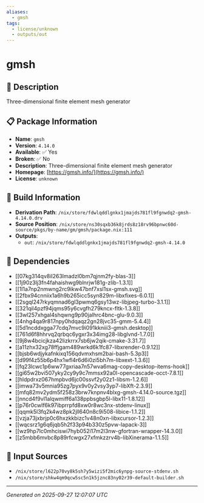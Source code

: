 ```yaml
---
aliases:
  - gmsh
tags:
  - license/unknown
  - outputs/out
---
```


# gmsh

## 📝 Description

Three-dimensional finite element mesh generator

## 📋 Package Information

- **Name**: `gmsh`
- **Version**: `4.14.0`
- **Available**: ✅ Yes
- **Broken**: ✅ No
- **Description**: Three-dimensional finite element mesh generator
- **Homepage**: [https://gmsh.info/](https://gmsh.info/)
- **License**: `unknown`

## 🔧 Build Information

- **Derivation Path**: `/nix/store/fdwlqddlgnkx1jmajds781fl9fgnwdq2-gmsh-4.14.0.drv`
- **Source Position**: `/nix/store/ns30sqxb36k8jrds8z18rv96bpnwc60d-source/pkgs/by-name/gm/gmsh/package.nix:111`
- **Outputs**:
  - `out`:  `/nix/store/fdwlqddlgnkx1jmajds781fl9fgnwdq2-gmsh-4.14.0`

## 🔗 Dependencies

- [[07kg314qv8il263lmadzl0bm7qjnm2fy-blas-3]]
- [[1j90z3lj3fn4fahaishwg9blnrjw181g-zlib-1.3.1]]
- [[1l1a7np2nmwng2rc9ikw47bnf7xsl1sx-gmsh.svg]]
- [[2fbx94cnniix1a6h9b265icc5syn829m-libxfixes-6.0.1]]
- [[2sgql247rkyqmnad6gl3pwmq6gsy13wz-libjpeg-turbo-3.1.1]]
- [[321qil4pzf94jqms95y6cvgfh279kncx-fltk-1.3.8]]
- [[3wl257xhgal4shqwng9p90jalhrc4bnc-glu-9.0.3]]
- [[4nhg4qa9r817npy0hdqaqz2gn28jvc35-gmm-5.4.4]]
- [[5d1ncddxgga77cdq7mvc9i091kkniii3-gmsh.desktop]]
- [[761d6f8hhrvq2qrbqc6ygxr3x34img28-libglvnd-1.7.0]]
- [[9j8w4bcicjkza42lizkrrx7sb6jw2qik-cmake-3.31.7]]
- [[a11zhx32xg78ffjgam489wrkd6k1fc87-libxrender-0.9.12]]
- [[bjsb6wdjykafnkixq156qdvmxhsm2bai-bash-5.3p3]]
- [[d99f4z55b6p4hx1wfl4r6d6i0zi5bh7m-libxext-1.3.6]]
- [[fq23lcwc1p6ww77gxriaa7n57wva6mag-copy-desktop-items-hook]]
- [[gi65w2bvi507yky2cy9y9c7mmsx92a0l-opencascade-occt-7.8.1]]
- [[hldpdrxz067hmpbvd6jc00ssvf2y02z1-libsm-1.2.6]]
- [[imwa73v5mnia95zg7pyx9v0y2vsy3yp7-libXft-2.3.9]]
- [[mfq82mv2ydm5f258z3brw7knpnv4blxg-gmsh-4.14.0-source.tgz]]
- [[nncd4f9vl1alqwmiff6a138ppbsgbp5l-libx11-1.8.12]]
- [[p76r0cwlf6k97ibprrpfd8xw0r8wc3nx-stdenv-linux]]
- [[qqmk5l3fq2k4wz8pk2jll640n8c9i508-libice-1.1.2]]
- [[vzja73jxbrjp0c6hxzkkbizc1v48n0xn-libxcursor-1.2.3]]
- [[wqcsrz1g6q6jqb5h2f33p94b330z5pvw-lapack-3]]
- [[wz9hp7lc0mhciswi7hyb052i17m2l3nw-gfortran-wrapper-14.3.0]]
- [[z5mbb6mvbc8p89rfcwgx27xfmkzzrv4b-libXinerama-1.1.5]]

## 📁 Input Sources

- `/nix/store/l622p70vy8k5sh7y5wizi5f2mic6ynpg-source-stdenv.sh`
- `/nix/store/shkw4qm9qcw5sc5n1k5jznc83ny02r39-default-builder.sh`

---
*Generated on 2025-09-27 12:07:07 UTC*
